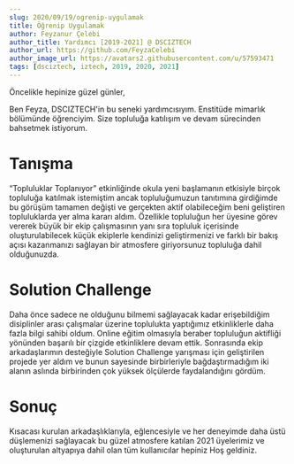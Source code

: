 ```yaml
---
slug: 2020/09/19/ogrenip-uygulamak
title: Öğrenip Uygulamak
author: Feyzanur Çelebi
author_title: Yardımcı [2019-2021] @ DSCIZTECH
author_url: https://github.com/FeyzaCelebi
author_image_url: https://avatars2.githubusercontent.com/u/57593471
tags: [dsciztech, iztech, 2019, 2020, 2021]
---
```


Öncelikle hepinize güzel günler, 

Ben Feyza, DSCIZTECH'in bu seneki yardımcısıyım. Enstitüde mimarlık bölümünde öğrenciyim. Size topluluğa katılışım ve devam sürecinden bahsetmek istiyorum. 

<!--truncate-->

# Tanışma

“Topluluklar Toplanıyor” etkinliğinde okula yeni başlamanın etkisiyle birçok topluluğa katılmak istemiştim ancak topluluğumuzun tanıtımına girdiğimde bu görüşüm
tamamen değişti ve gerçekten aktif olabileceğim beni geliştiren topluluklarda yer alma kararı aldım. Özellikle topluluğun her üyesine görev vererek büyük bir ekip çalışmasının yanı sıra topluluk içerisinde oluşturulabilecek küçük ekiplerle kendinizi geliştirmenizi ve farklı bir bakış açısı kazanmanızı sağlayan bir atmosfere giriyorsunuz topluluğa dahil olduğunuzda. 

# Solution Challenge

Daha önce sadece ne olduğunu bilmemi sağlayacak kadar erişebildiğim disiplinler arası çalışmalar üzerine toplulukta yaptığımız etkinliklerle daha fazla bilgi sahibi oldum. Online eğitim olmasıyla beraber topluluğun aktifliği yönünden başarılı bir çizgide etkinliklere devam ettik. Sonrasında ekip arkadaşlarımın desteğiyle Solution Challenge yarışması için geliştirilen projede yer aldım ve bunun sayesinde birbirleriyle bağdaştırmadığım iki alanın aslında birbirinden çok yüksek ölçülerde faydalandığını gördüm. 

# Sonuç

Kısacası kurulan arkadaşlıklarıyla, eğlencesiyle ve her deneyimde daha üstü düşlemenizi sağlayacak bu güzel atmosfere katılan 2021 üyelerimiz ve oluşturulan altyapıya dahil olan tüm kullanıcılar hepiniz Hoş geldiniz.  
